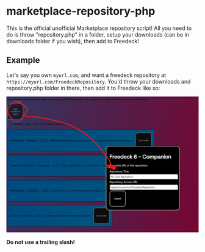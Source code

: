 # marketplace-repository-php

This is the official unofficial Marketplace repository script!
All you need to do is throw "repository.php" in a folder, setup your downloads (can be in downloads folder if you wish), then add to Freedeck!

## Example

Let's say you own `myurl.com`, and want a freedeck repository at `https://myurl.com/FreedeckRepository`. You'd throw your downloads and repository.php folder in there, then add it to Freedeck like so:

![Click "Marketplace", then Add Unofficial Repository, then add your info](demo.png)

**Do not use a trailing slash!**
